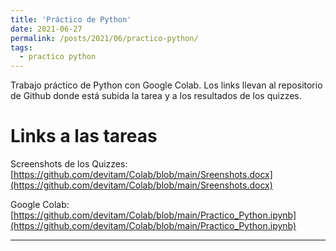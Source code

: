 ```yaml
---
title: 'Práctico de Python'
date: 2021-06-27
permalink: /posts/2021/06/practico-python/
tags:
  - practico python
---
```


Trabajo práctico de Python con Google Colab. Los links llevan al repositorio de Github donde está subida la tarea y a los resultados de los quizzes.

Links a las tareas
======

Screenshots de los Quizzes: [https://github.com/devitam/Colab/blob/main/Sreenshots.docx](https://github.com/devitam/Colab/blob/main/Sreenshots.docx)

Google Colab: [https://github.com/devitam/Colab/blob/main/Practico_Python.ipynb](https://github.com/devitam/Colab/blob/main/Practico_Python.ipynb)

------
